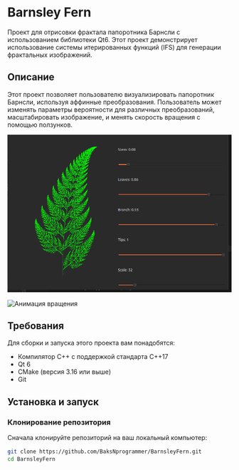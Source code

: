 # Barnsley Fern

Проект для отрисовки фрактала папоротника Барнсли с использованием библиотеки Qt6. Этот проект демонстрирует использование системы итерированных функций (IFS) для генерации фрактальных изображений.

## Описание

Этот проект позволяет пользователю визуализировать папоротник Барнсли, используя аффинные преобразования. Пользователь может изменять параметры вероятности для различных преобразований, масштабировать изображение, и менять скорость вращения с помощью ползунков.

![Пример папоротника Барнсли](img/fern_img.png)

![Анимация вращения](img/Fern.gif)

## Требования

Для сборки и запуска этого проекта вам понадобятся:

- Компилятор C++ с поддержкой стандарта C++17
- Qt 6
- CMake (версия 3.16 или выше)
- Git

## Установка и запуск

### Клонирование репозитория

Сначала клонируйте репозиторий на ваш локальный компьютер:

```bash
git clone https://github.com/BaksNprogrammer/BarnsleyFern.git
cd BarnsleyFern
